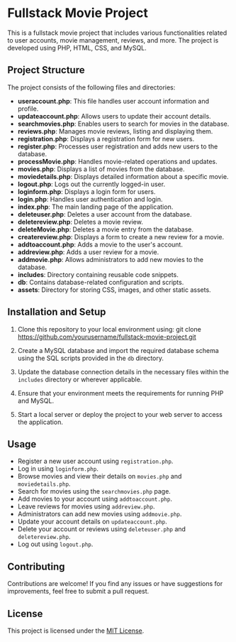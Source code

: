 # Fullstack Movie Project

This is a fullstack movie project that includes various functionalities related to user accounts, movie management, reviews, and more. The project is developed using PHP, HTML, CSS, and MySQL.

## Project Structure

The project consists of the following files and directories:

- **useraccount.php**: This file handles user account information and profile.
- **updateaccount.php**: Allows users to update their account details.
- **searchmovies.php**: Enables users to search for movies in the database.
- **reviews.php**: Manages movie reviews, listing and displaying them.
- **registration.php**: Displays a registration form for new users.
- **register.php**: Processes user registration and adds new users to the database.
- **processMovie.php**: Handles movie-related operations and updates.
- **movies.php**: Displays a list of movies from the database.
- **moviedetails.php**: Displays detailed information about a specific movie.
- **logout.php**: Logs out the currently logged-in user.
- **loginform.php**: Displays a login form for users.
- **login.php**: Handles user authentication and login.
- **index.php**: The main landing page of the application.
- **deleteuser.php**: Deletes a user account from the database.
- **deletereview.php**: Deletes a movie review.
- **deleteMovie.php**: Deletes a movie entry from the database.
- **createreview.php**: Displays a form to create a new review for a movie.
- **addtoaccount.php**: Adds a movie to the user's account.
- **addreview.php**: Adds a user review for a movie.
- **addmovie.php**: Allows administrators to add new movies to the database.
- **includes**: Directory containing reusable code snippets.
- **db**: Contains database-related configuration and scripts.
- **assets**: Directory for storing CSS, images, and other static assets.

## Installation and Setup

1. Clone this repository to your local environment using:
    git clone https://github.com/yourusername/fullstack-movie-project.git

2. Create a MySQL database and import the required database schema using the SQL scripts provided in the `db` directory.

3. Update the database connection details in the necessary files within the `includes` directory or wherever applicable.

4. Ensure that your environment meets the requirements for running PHP and MySQL.

5. Start a local server or deploy the project to your web server to access the application.

## Usage

- Register a new user account using `registration.php`.
- Log in using `loginform.php`.
- Browse movies and view their details on `movies.php` and `moviedetails.php`.
- Search for movies using the `searchmovies.php` page.
- Add movies to your account using `addtoaccount.php`.
- Leave reviews for movies using `addreview.php`.
- Administrators can add new movies using `addmovie.php`.
- Update your account details on `updateaccount.php`.
- Delete your account or reviews using `deleteuser.php` and `deletereview.php`.
- Log out using `logout.php`.

## Contributing

Contributions are welcome! If you find any issues or have suggestions for improvements, feel free to submit a pull request.

## License

This project is licensed under the [MIT License](LICENSE).
